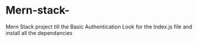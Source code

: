# Mern-stack-
Mern Stack project till the Basic Authentication
Look for the Index.js file and install all the dependancies
